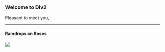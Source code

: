 ### Welcome to Div2

Pleasant to meet you, [](:!Name)

---

#### Raindrops on Roses

![](https://upload.wikimedia.org/wikipedia/commons/thumb/1/19/Raindrops_red_rose.jpg/240px-Raindrops_red_rose.jpg)
